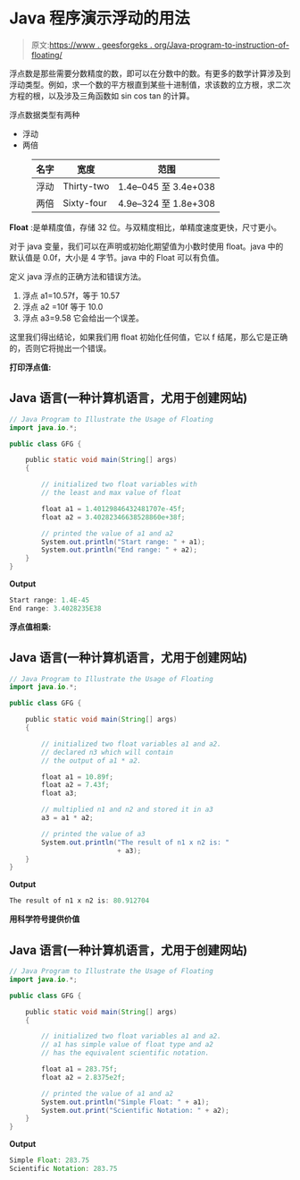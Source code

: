 # Java 程序演示浮动的用法

> 原文:[https://www . geesforgeks . org/Java-program-to-instruction-of-floating/](https://www.geeksforgeeks.org/java-program-to-illustrate-the-usage-of-floating/)

浮点数是那些需要分数精度的数，即可以在分数中的数。有更多的数学计算涉及到浮动类型。例如，求一个数的平方根直到某些十进制值，求该数的立方根，求二次方程的根，以及涉及三角函数如 sin cos tan 的计算。

浮点数据类型有两种

*   浮动
*   两倍

<figure class="table">

| 名字 | 宽度 | 范围 |
| --- | --- | --- |
| 浮动 | Thirty-two | 1.4e–045 至 3.4e+038 |
| 两倍 | Sixty-four | 4.9e–324 至 1.8e+308 |

</figure>

**Float** :是单精度值，存储 32 位。与双精度相比，单精度速度更快，尺寸更小。

对于 java 变量，我们可以在声明或初始化期望值为小数时使用 float。java 中的默认值是 0.0f，大小是 4 字节。java 中的 Float 可以有负值。

定义 java 浮点的正确方法和错误方法。

1.  浮点 a1=10.57f，等于 10.57
2.  浮点 a2 =10f 等于 10.0
3.  浮点 a3=9.58 它会给出一个误差。

这里我们得出结论，如果我们用 float 初始化任何值，它以 f 结尾，那么它是正确的，否则它将抛出一个错误。

**打印浮点值:**

## Java 语言(一种计算机语言，尤用于创建网站)

```java
// Java Program to Illustrate the Usage of Floating
import java.io.*;

public class GFG {

    public static void main(String[] args)
    {

        // initialized two float variables with
        // the least and max value of float

        float a1 = 1.40129846432481707e-45f;
        float a2 = 3.40282346638528860e+38f;

        // printed the value of a1 and a2
        System.out.println("Start range: " + a1);
        System.out.println("End range: " + a2);
    }
}
```

**Output**

```java
Start range: 1.4E-45
End range: 3.4028235E38
```

**浮点值相乘:**

## Java 语言(一种计算机语言，尤用于创建网站)

```java
// Java Program to Illustrate the Usage of Floating
import java.io.*;

public class GFG {

    public static void main(String[] args)
    {

        // initialized two float variables a1 and a2.
        // declared n3 which will contain
        // the output of a1 * a2.

        float a1 = 10.89f;
        float a2 = 7.43f;
        float a3;

        // multiplied n1 and n2 and stored it in a3
        a3 = a1 * a2;

        // printed the value of a3
        System.out.println("The result of n1 x n2 is: "
                           + a3);
    }
}
```

**Output**

```java
The result of n1 x n2 is: 80.912704
```

**用科学符号提供价值**

## Java 语言(一种计算机语言，尤用于创建网站)

```java
// Java Program to Illustrate the Usage of Floating
import java.io.*;

public class GFG {

    public static void main(String[] args)
    {

        // initialized two float variables a1 and a2.
        // a1 has simple value of float type and a2
        // has the equivalent scientific notation.

        float a1 = 283.75f;
        float a2 = 2.8375e2f;

        // printed the value of a1 and a2
        System.out.println("Simple Float: " + a1);
        System.out.print("Scientific Notation: " + a2);
    }
}
```

**Output**

```java
Simple Float: 283.75
Scientific Notation: 283.75
```